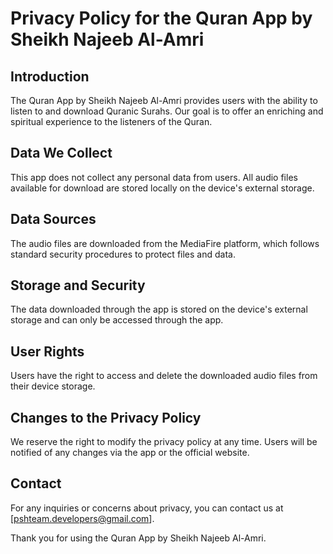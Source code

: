 # Privacy Policy for the Quran App by Sheikh Najeeb Al-Amri

## Introduction
The Quran App by Sheikh Najeeb Al-Amri provides users with the ability to listen to and download Quranic Surahs. Our goal is to offer an enriching and spiritual experience to the listeners of the Quran.

## Data We Collect
This app does not collect any personal data from users. All audio files available for download are stored locally on the device's external storage.

## Data Sources
The audio files are downloaded from the MediaFire platform, which follows standard security procedures to protect files and data.

## Storage and Security
The data downloaded through the app is stored on the device's external storage and can only be accessed through the app.

## User Rights
Users have the right to access and delete the downloaded audio files from their device storage.

## Changes to the Privacy Policy
We reserve the right to modify the privacy policy at any time. Users will be notified of any changes via the app or the official website.

## Contact
For any inquiries or concerns about privacy, you can contact us at [pshteam.developers@gmail.com].

Thank you for using the Quran App by Sheikh Najeeb Al-Amri.
